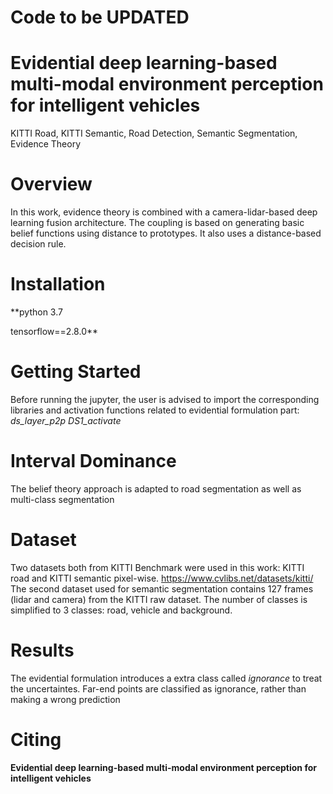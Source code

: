 # Code to be UPDATED

# Evidential deep learning-based multi-modal environment perception for intelligent vehicles
KITTI Road, KITTI Semantic, Road Detection, Semantic Segmentation, Evidence Theory


# Overview 
In this work, evidence theory is combined with a camera-lidar-based deep learning fusion architecture. The coupling is based on generating basic belief functions using distance to prototypes. It also uses a distance-based decision rule.

# Installation 

**python 3.7

tensorflow==2.8.0**

# Getting Started
Before running the jupyter, the user is advised to import the corresponding libraries and activation functions related to evidential formulation part:
_ds_layer_p2p_
_DS1_activate_

# Interval Dominance
The belief theory approach is adapted to road segmentation as well as multi-class segmentation 

# Dataset

Two datasets both from KITTI Benchmark were used in this work: KITTI road and KITTI semantic pixel-wise. 
https://www.cvlibs.net/datasets/kitti/
The second dataset used for semantic segmentation contains 127 frames (lidar and camera) from the KITTI raw dataset. 
The number of classes is simplified to 3 classes: road, vehicle and background. 

# Results

The evidential formulation introduces a extra class called _ignorance_ to treat the uncertaintes. 
Far-end points are classified as ignorance, rather than making a wrong prediction

# Citing 
**Evidential deep learning-based multi-modal environment perception for intelligent vehicles**


